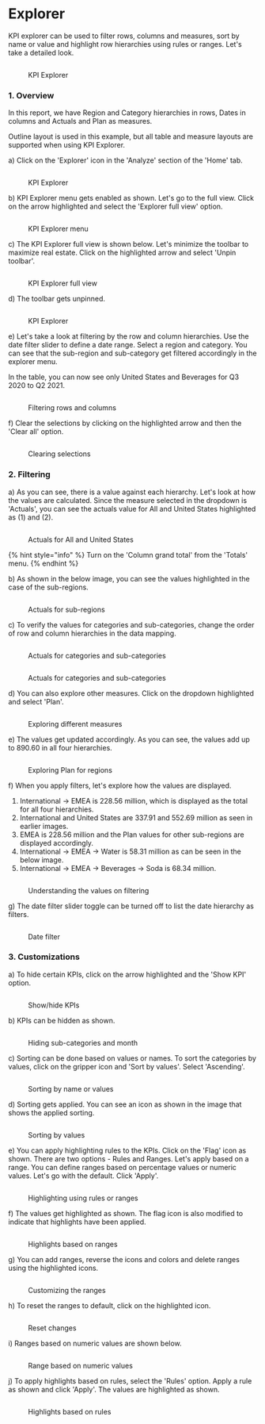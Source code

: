 # Explorer

KPI explorer can be used to filter rows, columns and measures, sort by name or value and highlight row hierarchies using rules or ranges. Let's take a detailed look.

<figure><img src="../../../.gitbook/assets/3.1.2.1 Explorer.png" alt=""><figcaption><p>KPI Explorer</p></figcaption></figure>

### 1. Overview

In this report, we have Region and Category hierarchies in rows, Dates in columns and Actuals and Plan as measures.&#x20;

Outline layout is used in this example, but all table and measure layouts are supported when using KPI Explorer.

a) Click on the 'Explorer' icon in the 'Analyze' section of the 'Home' tab. &#x20;

<figure><img src="../../../.gitbook/assets/3.1.2.2 Explorer.png" alt=""><figcaption><p>KPI Explorer</p></figcaption></figure>

b) KPI Explorer menu gets enabled as shown. Let's go to the full view. Click on the arrow highlighted and select the 'Explorer full view' option.

<figure><img src="../../../.gitbook/assets/3.1.2.3 Explorer.png" alt=""><figcaption><p>KPI Explorer menu</p></figcaption></figure>

c) The KPI Explorer full view is shown below. Let's minimize the toolbar to maximize real estate. Click on the highlighted arrow and select 'Unpin toolbar'.&#x20;

<figure><img src="../../../.gitbook/assets/3.1.2.4 Explorer.png" alt=""><figcaption><p>KPI Explorer full view</p></figcaption></figure>

d) The toolbar gets unpinned.&#x20;

<figure><img src="../../../.gitbook/assets/3.1.2.5 Explorer.png" alt=""><figcaption><p>KPI Explorer</p></figcaption></figure>

e) Let's take a look at filtering by the row and column hierarchies. Use the date filter slider to define a date range. Select a region and category. You can see that the sub-region and sub-category get filtered accordingly in the explorer menu.&#x20;

In the table, you can now see only United States and Beverages for Q3 2020 to Q2 2021.

<figure><img src="../../../.gitbook/assets/3.1.2.6 Explorer (1).png" alt=""><figcaption><p>Filtering rows and columns</p></figcaption></figure>

f)  Clear the selections by clicking on the highlighted arrow and then the 'Clear all' option.

<figure><img src="../../../.gitbook/assets/3.1.2.6(2) Explorer.png" alt=""><figcaption><p>Clearing selections</p></figcaption></figure>

### 2. Filtering

a) As you can see, there is a value against each hierarchy. Let's look at how the values are calculated. Since the measure selected in the dropdown is 'Actuals', you can see the actuals value for All and United States highlighted as (1) and (2).

<figure><img src="../../../.gitbook/assets/3.1.2.7(2) Explorer.png" alt=""><figcaption><p>Actuals for All and United States</p></figcaption></figure>

{% hint style="info" %}
Turn on the 'Column grand total' from the 'Totals' menu.
{% endhint %}

b) As shown in the below image, you can see the values highlighted in the case of the sub-regions.

<figure><img src="../../../.gitbook/assets/3.1.2.8 Explorer.png" alt=""><figcaption><p>Actuals for sub-regions</p></figcaption></figure>

c) To verify the values for categories and sub-categories, change the order of row and column hierarchies in the data mapping.

<figure><img src="../../../.gitbook/assets/3.1.2.10 Explorer.png" alt=""><figcaption><p>Actuals for categories and sub-categories</p></figcaption></figure>

<figure><img src="../../../.gitbook/assets/3.1.2.11 Explorer.png" alt=""><figcaption><p>Actuals for categories and sub-categories</p></figcaption></figure>

d) You can also explore other measures. Click on the dropdown highlighted and select 'Plan'.

<figure><img src="../../../.gitbook/assets/3.1.2.12 Explorer.png" alt=""><figcaption><p>Exploring different measures</p></figcaption></figure>

e) The values get updated accordingly. As you can see, the values add up to 890.60 in all four hierarchies.

<figure><img src="../../../.gitbook/assets/3.1.2.13 Explorer.png" alt=""><figcaption><p>Exploring Plan for regions</p></figcaption></figure>

f) When you apply filters, let's explore how the values are displayed.

1. International -> EMEA is 228.56 million, which is displayed as the total for all four hierarchies.
2. International and United States are 337.91 and 552.69 million as seen in earlier images.
3. EMEA is 228.56 million and the Plan values for other sub-regions are displayed accordingly.
4. International -> EMEA -> Water is 58.31 million as can be seen in the below image.
5. International -> EMEA -> Beverages -> Soda is 68.34 million.

<figure><img src="../../../.gitbook/assets/3.1.2.14 Explorer.png" alt=""><figcaption><p>Understanding the values on filtering</p></figcaption></figure>

g) The date filter slider toggle can be turned off to list the date hierarchy as filters.&#x20;

<figure><img src="../../../.gitbook/assets/3.1.2.15 Explorer.png" alt=""><figcaption><p>Date filter</p></figcaption></figure>

### 3. Customizations

a) To hide certain KPIs, click on the arrow highlighted and the 'Show KPI' option.

<figure><img src="../../../.gitbook/assets/3.1.2.16 Explorer.png" alt=""><figcaption><p>Show/hide KPIs</p></figcaption></figure>

b) KPIs can be hidden as shown.

<figure><img src="../../../.gitbook/assets/3.1.2.17 Explorer.png" alt=""><figcaption><p>Hiding sub-categories and month</p></figcaption></figure>

c) Sorting can be done based on values or names. To sort the categories by values, click on the gripper icon and 'Sort by values'. Select 'Ascending'.

<figure><img src="../../../.gitbook/assets/3.1.2.18 Explorer.png" alt=""><figcaption><p>Sorting by name or values</p></figcaption></figure>

d) Sorting gets applied. You can see an icon as shown in the image that shows the applied sorting.

<figure><img src="../../../.gitbook/assets/3.1.2.19(2) Explorer.png" alt=""><figcaption><p>Sorting by values</p></figcaption></figure>

e) You can apply highlighting rules to the KPIs. Click on the 'Flag' icon as shown. There are two options - Rules and Ranges. Let's apply based on a range. You can define ranges based on percentage values or numeric values. Let's go with the default. Click 'Apply'.

<figure><img src="../../../.gitbook/assets/3.1.2.20(2) Explorer.png" alt=""><figcaption><p>Highlighting using rules or ranges</p></figcaption></figure>

f) The values get highlighted as shown. The flag icon is also modified to indicate that highlights have been applied.

<figure><img src="../../../.gitbook/assets/3.1.2.21 Explorer.png" alt=""><figcaption><p>Highlights based on ranges</p></figcaption></figure>

g) You can add ranges, reverse the icons and colors and delete ranges using the highlighted icons.

<figure><img src="../../../.gitbook/assets/3.1.2.22 Explorer.png" alt=""><figcaption><p>Customizing the ranges</p></figcaption></figure>

h) To reset the ranges to default, click on the highlighted icon.

<figure><img src="../../../.gitbook/assets/3.1.2.23 Explorer.png" alt=""><figcaption><p>Reset changes</p></figcaption></figure>

i) Ranges based on numeric values are shown below.

<figure><img src="../../../.gitbook/assets/3.1.2.24 Explorer.png" alt=""><figcaption><p>Range based on numeric values</p></figcaption></figure>

j) To apply highlights based on rules, select the 'Rules' option. Apply a rule as shown and click 'Apply'. The values are highlighted as shown.

<figure><img src="../../../.gitbook/assets/3.1.2.25 Explorer.png" alt=""><figcaption><p>Highlights based on rules</p></figcaption></figure>






